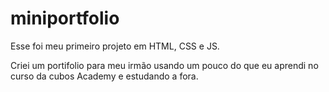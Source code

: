 # miniportfolio

Esse foi meu primeiro projeto em HTML, CSS e JS.

Criei um portifolio para meu irmão usando um pouco do que eu aprendi no curso da cubos Academy e estudando a fora.
